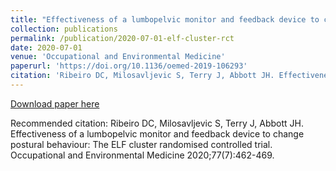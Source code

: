 ```yaml
---
title: "Effectiveness of a lumbopelvic monitor and feedback device to change postural behaviour: The ELF cluster randomised controlled trial"
collection: publications
permalink: /publication/2020-07-01-elf-cluster-rct
date: 2020-07-01
venue: 'Occupational and Environmental Medicine'
paperurl: 'https://doi.org/10.1136/oemed-2019-106293'
citation: 'Ribeiro DC, Milosavljevic S, Terry J, Abbott JH. Effectiveness of a lumbopelvic monitor and feedback device to change postural behaviour: The ELF cluster randomised controlled trial. Occupational and Environmental Medicine 2020;77(7):462-469.'
---
```


<a href='https://doi.org/10.1136/oemed-2019-106293'>Download paper here</a>

Recommended citation: Ribeiro DC, Milosavljevic S, Terry J, Abbott JH. Effectiveness of a lumbopelvic monitor and feedback device to change postural behaviour: The ELF cluster randomised controlled trial. Occupational and Environmental Medicine 2020;77(7):462-469.